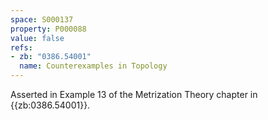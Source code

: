 ```yaml
---
space: S000137
property: P000088
value: false
refs:
- zb: "0386.54001"
  name: Counterexamples in Topology
---
```


Asserted in Example 13 of the Metrization Theory chapter
in {{zb:0386.54001}}.
